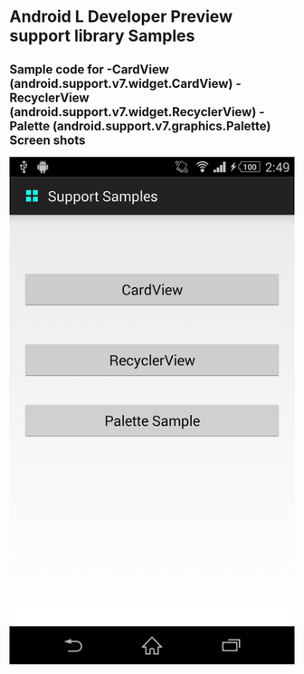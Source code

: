 Android L Developer Preview support library Samples 
================
Sample code for 
-CardView (android.support.v7.widget.CardView)
-RecyclerView (android.support.v7.widget.RecyclerView)
-Palette (android.support.v7.graphics.Palette)
Screen shots
------
![alt tag](https://raw.githubusercontent.com/saleeh93/Android-Material-support-libraries-Samples/master/screen/ss1.png)